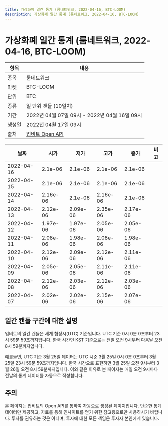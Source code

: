 ```yaml
---
title: 가상화폐 일간 통계 (룸네트워크, 2022-04-16, BTC-LOOM)
description: 가상화폐 일간 통계 (룸네트워크, 2022-04-16, BTC-LOOM)
---
```



가상화폐 일간 통계 (룸네트워크, 2022-04-16, BTC-LOOM)
===

|항목|내용|
|--|--|
|종목|룸네트워크|
|마켓|BTC-LOOM|
|단위|BTC|
|종류|일 단위 캔들 (10일치)|
|기간|2022년 04월 07일 09시 - 2022년 04월 16일 09시|
|생성일|2022년 04월 17일 09시|
|출처|[업비트 Open API](https://docs.upbit.com)|


|날짜|시가|저가|고가|종가|비고|
|--|--|--|--|--|--|
|2022-04-16|2.1e-06|2.1e-06|2.1e-06|2.1e-06|    |
|2022-04-15|2.1e-06|2.1e-06|2.1e-06|2.1e-06|    |
|2022-04-14|2.16e-06|2.1e-06|2.16e-06|2.1e-06|    |
|2022-04-13|2.12e-06|2.09e-06|2.35e-06|2.17e-06|    |
|2022-04-12|1.97e-06|1.97e-06|2.05e-06|2.05e-06|    |
|2022-04-11|2.08e-06|1.98e-06|2.08e-06|1.98e-06|    |
|2022-04-10|2.12e-06|2.09e-06|2.12e-06|2.11e-06|    |
|2022-04-09|2.05e-06|2.05e-06|2.11e-06|2.11e-06|    |
|2022-04-08|2.12e-06|2.03e-06|2.12e-06|2.03e-06|    |
|2022-04-07|2.02e-06|2.02e-06|2.15e-06|2.07e-06|    |


일간 캔들 구간에 대한 설명
---


업비트의 일간 캔들은 세계 협정시(UTC) 기준입니다. 
UTC 기준 0시 0분 0초부터 23시 59분 59초까지입니다. 
한국 시간인 KST 기준으로는 전일 오전 9시부터 다음날 오전 8시 59분까지입니다. 


예를들면, UTC 기준 3월 25일 데이터는 UTC 시준 3월 25일 0시 0분 0초부터 3월 25일 23시 59분 59초까지입니다. 
한국 시간으로 표현하면 3월 25일 오전 9시부터 3월 26일 오전 8시 59분까지입니다. 
이와 같은 이유로 본 페이지는 매일 오전 9시마다 전날의 통계 데이터를 자동으로 작성합니다. 


주의
---


본 페이지는 업비트의 Open API를 통하여 자동으로 생성된 페이지입니다. 
단순한 통계 데이터만 제공하고, 자료를 통해 인사이트를 얻기 위한 참고용으로만 사용하시기 바랍니다. 
투자를 권유하는 것은 아니며, 투자에 대한 모든 책임은 투자자 본인에게 있습니다. 
